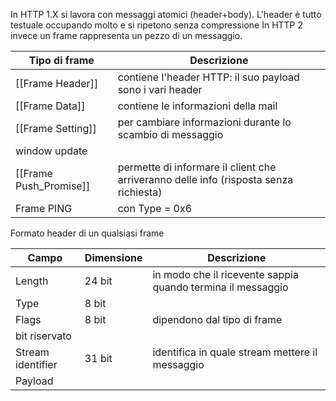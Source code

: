 In HTTP 1.X si lavora con messaggi atomici (header+body).  L'header è tutto testuale occupando molto e si ripetono senza compressione 
In HTTP 2 invece un frame rappresenta un pezzo di un messaggio. 

| Tipo di frame | Descrizione |
| ---- | ---- |
| [[Frame Header]] | contiene l'header HTTP: il suo payload sono i vari header |
| [[Frame Data]] | contiene le informazioni della mail |
| [[Frame Setting]] | per cambiare informazioni durante lo scambio di messaggio |
| window update |  |
| [[Frame Push_Promise]] | permette di informare il client che arriveranno delle info (risposta senza richiesta) |
| Frame PING | con Type = 0x6 |

Formato header di un qualsiasi frame

| Campo             | Dimensione | Descrizione                                                 |
| ----------------- | ---------- | ----------------------------------------------------------- |
| Length            | 24 bit     | in modo che il ricevente sappia quando termina il messaggio |
| Type              | 8 bit      |                                                             |
| Flags             | 8 bit      | dipendono dal tipo di frame                                 |
| bit riservato     |            |                                                             |
| Stream identifier | 31 bit     | identifica in quale stream mettere il messaggio             |
| Payload                  |            |                                                             |
